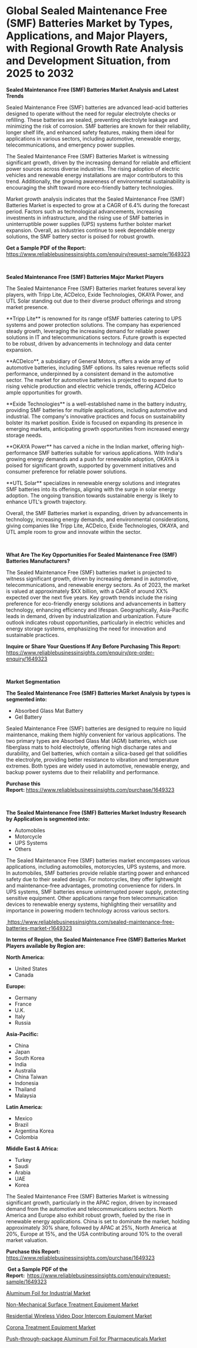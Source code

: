 <p><h1>Global Sealed Maintenance Free (SMF) Batteries Market by Types, Applications, and Major Players, with Regional Growth Rate Analysis and Development Situation, from 2025 to 2032</h1></p><p><strong>Sealed Maintenance Free (SMF) Batteries Market Analysis and Latest Trends</strong></p>
<p><p>Sealed Maintenance Free (SMF) batteries are advanced lead-acid batteries designed to operate without the need for regular electrolyte checks or refilling. These batteries are sealed, preventing electrolyte leakage and minimizing the risk of corrosion. SMF batteries are known for their reliability, longer shelf life, and enhanced safety features, making them ideal for applications in various sectors, including automotive, renewable energy, telecommunications, and emergency power supplies.</p><p>The Sealed Maintenance Free (SMF) Batteries Market is witnessing significant growth, driven by the increasing demand for reliable and efficient power sources across diverse industries. The rising adoption of electric vehicles and renewable energy installations are major contributors to this trend. Additionally, the growing awareness of environmental sustainability is encouraging the shift toward more eco-friendly battery technologies.</p><p>Market growth analysis indicates that the Sealed Maintenance Free (SMF) Batteries Market is expected to grow at a CAGR of 6.4% during the forecast period. Factors such as technological advancements, increasing investments in infrastructure, and the rising use of SMF batteries in uninterruptible power supplies (UPS) systems further bolster market expansion. Overall, as industries continue to seek dependable energy solutions, the SMF battery sector is poised for robust growth.</p></p>
<p><strong>Get a Sample PDF of the Report:&nbsp;</strong> <a href="https://www.reliablebusinessinsights.com/enquiry/request-sample/1649323?utm_campaign=97&utm_medium=2&utm_source=Github&utm_content=ia&utm_term=26032025&utm_id=sealed-maintenance-free-smf-batteries">https://www.reliablebusinessinsights.com/enquiry/request-sample/1649323</a></p>
<p>&nbsp;</p>
<p><strong>Sealed Maintenance Free (SMF) Batteries Major Market Players</strong></p>
<p><p>The Sealed Maintenance Free (SMF) Batteries market features several key players, with Tripp Lite, ACDelco, Exide Technologies, OKAYA Power, and UTL Solar standing out due to their diverse product offerings and strong market presence.</p><p>**Tripp Lite** is renowned for its range ofSMF batteries catering to UPS systems and power protection solutions. The company has experienced steady growth, leveraging the increasing demand for reliable power solutions in IT and telecommunications sectors. Future growth is expected to be robust, driven by advancements in technology and data center expansion.</p><p>**ACDelco**, a subsidiary of General Motors, offers a wide array of automotive batteries, including SMF options. Its sales revenue reflects solid performance, underpinned by a consistent demand in the automotive sector. The market for automotive batteries is projected to expand due to rising vehicle production and electric vehicle trends, offering ACDelco ample opportunities for growth.</p><p>**Exide Technologies** is a well-established name in the battery industry, providing SMF batteries for multiple applications, including automotive and industrial. The company's innovative practices and focus on sustainability bolster its market position. Exide is focused on expanding its presence in emerging markets, anticipating growth opportunities from increased energy storage needs.</p><p>**OKAYA Power** has carved a niche in the Indian market, offering high-performance SMF batteries suitable for various applications. With India's growing energy demands and a push for renewable adoption, OKAYA is poised for significant growth, supported by government initiatives and consumer preference for reliable power solutions.</p><p>**UTL Solar** specializes in renewable energy solutions and integrates SMF batteries into its offerings, aligning with the surge in solar energy adoption. The ongoing transition towards sustainable energy is likely to enhance UTL's growth trajectory.</p><p>Overall, the SMF Batteries market is expanding, driven by advancements in technology, increasing energy demands, and environmental considerations, giving companies like Tripp Lite, ACDelco, Exide Technologies, OKAYA, and UTL ample room to grow and innovate within the sector.</p></p>
<p>&nbsp;</p>
<p><strong>What Are The Key Opportunities For Sealed Maintenance Free (SMF) Batteries Manufacturers?</strong></p>
<p><p>The Sealed Maintenance Free (SMF) batteries market is projected to witness significant growth, driven by increasing demand in automotive, telecommunications, and renewable energy sectors. As of 2023, the market is valued at approximately $XX billion, with a CAGR of around XX% expected over the next five years. Key growth trends include the rising preference for eco-friendly energy solutions and advancements in battery technology, enhancing efficiency and lifespan. Geographically, Asia-Pacific leads in demand, driven by industrialization and urbanization. Future outlook indicates robust opportunities, particularly in electric vehicles and energy storage systems, emphasizing the need for innovation and sustainable practices.</p></p>
<p><strong>Inquire or Share Your Questions If Any Before Purchasing This Report:</strong> <a href="https://www.reliablebusinessinsights.com/enquiry/pre-order-enquiry/1649323?utm_campaign=97&utm_medium=2&utm_source=Github&utm_content=ia&utm_term=26032025&utm_id=sealed-maintenance-free-smf-batteries">https://www.reliablebusinessinsights.com/enquiry/pre-order-enquiry/1649323</a></p>
<p>&nbsp;</p>
<p><strong>Market Segmentation</strong></p>
<p><strong>The Sealed Maintenance Free (SMF) Batteries Market Analysis by types is segmented into:</strong></p>
<p><ul><li>Absorbed Glass Mat Battery</li><li>Gel Battery</li></ul></p>
<p><p>Sealed Maintenance Free (SMF) batteries are designed to require no liquid maintenance, making them highly convenient for various applications. The two primary types are Absorbed Glass Mat (AGM) batteries, which use fiberglass mats to hold electrolyte, offering high discharge rates and durability, and Gel batteries, which contain a silica-based gel that solidifies the electrolyte, providing better resistance to vibration and temperature extremes. Both types are widely used in automotive, renewable energy, and backup power systems due to their reliability and performance.</p></p>
<p><strong>Purchase this Report:&nbsp;</strong><a href="https://www.reliablebusinessinsights.com/purchase/1649323?utm_campaign=97&utm_medium=2&utm_source=Github&utm_content=ia&utm_term=26032025&utm_id=sealed-maintenance-free-smf-batteries">https://www.reliablebusinessinsights.com/purchase/1649323</a></p>
<p>&nbsp;</p>
<p><strong>The Sealed Maintenance Free (SMF) Batteries Market Industry Research by Application is segmented into:</strong></p>
<p><ul><li>Automobiles</li><li>Motorcycle</li><li>UPS Systems</li><li>Others</li></ul></p>
<p><p>The Sealed Maintenance Free (SMF) batteries market encompasses various applications, including automobiles, motorcycles, UPS systems, and more. In automobiles, SMF batteries provide reliable starting power and enhanced safety due to their sealed design. For motorcycles, they offer lightweight and maintenance-free advantages, promoting convenience for riders. In UPS systems, SMF batteries ensure uninterrupted power supply, protecting sensitive equipment. Other applications range from telecommunication devices to renewable energy systems, highlighting their versatility and importance in powering modern technology across various sectors.</p></p>
<p><a href="https://www.reliablebusinessinsights.com/sealed-maintenance-free-batteries-market-r1649323?utm_campaign=97&utm_medium=2&utm_source=Github&utm_content=ia&utm_term=26032025&utm_id=sealed-maintenance-free-smf-batteries">&nbsp;https://www.reliablebusinessinsights.com/sealed-maintenance-free-batteries-market-r1649323</a></p>
<p><strong>In terms of Region, the Sealed Maintenance Free (SMF) Batteries Market Players available by Region are:</strong></p>
<p>
    <p> <strong> North America: </strong>
        <ul>
            <li>United States</li>
            <li>Canada</li>
        </ul>
        </p> 
    <p> <strong> Europe: </strong>
        <ul>
            <li>Germany</li>
            <li>France</li>
            <li>U.K.</li>
            <li>Italy</li>
            <li>Russia</li>
        </ul>
        </p> 
    <p> <strong> Asia-Pacific: </strong>
        <ul>
            <li>China</li>
            <li>Japan</li>
            <li>South Korea</li>
            <li>India</li>
            <li>Australia</li>
            <li>China Taiwan</li>
            <li>Indonesia</li>
            <li>Thailand</li>
            <li>Malaysia</li>
        </ul>
        </p> 
    <p> <strong> Latin America: </strong>
        <ul>
            <li>Mexico</li>
            <li>Brazil</li>
            <li>Argentina Korea</li>
            <li>Colombia</li>
        </ul>
        </p> 
    <p> <strong> Middle East & Africa: </strong>
        <ul>
            <li>Turkey</li>
            <li>Saudi</li>
            <li>Arabia</li>
            <li>UAE</li>
            <li>Korea</li>
        </ul>
    </p>
    </p>
<p><p>The Sealed Maintenance Free (SMF) Batteries Market is witnessing significant growth, particularly in the APAC region, driven by increased demand from the automotive and telecommunications sectors. North America and Europe also exhibit robust growth, fueled by the rise in renewable energy applications. China is set to dominate the market, holding approximately 30% share, followed by APAC at 25%, North America at 20%, Europe at 15%, and the USA contributing around 10% to the overall market valuation.</p></p>
<p><strong>Purchase this Report: </strong><a href="https://www.reliablebusinessinsights.com/purchase/1649323?utm_campaign=97&utm_medium=2&utm_source=Github&utm_content=ia&utm_term=26032025&utm_id=sealed-maintenance-free-smf-batteries">https://www.reliablebusinessinsights.com/purchase/1649323</a></p>
<p>&nbsp;<strong>Get a Sample PDF of the Report:&nbsp;&nbsp;</strong><a href="https://www.reliablebusinessinsights.com/enquiry/request-sample/1649323?utm_campaign=97&utm_medium=2&utm_source=Github&utm_content=ia&utm_term=26032025&utm_id=sealed-maintenance-free-smf-batteries">https://www.reliablebusinessinsights.com/enquiry/request-sample/1649323</a></p>
<p><strong></strong></p>
<p><p><a href="https://github.com/bartzthateis/Market-Research-Report-List-1/blob/main/aluminum-foil-for-industrial-market.md?utm_campaign=97&utm_medium=2&utm_source=Github&utm_content=ia&utm_term=26032025&utm_id=sealed-maintenance-free-smf-batteries">Aluminum Foil for Industrial Market</a></p><p><a href="https://github.com/taffouasaoka/Market-Research-Report-List-1/blob/main/non-mechanical-surface-treatment-equipment-market.md?utm_campaign=97&utm_medium=2&utm_source=Github&utm_content=ia&utm_term=26032025&utm_id=sealed-maintenance-free-smf-batteries">Non-Mechanical Surface Treatment Equipment Market</a></p><p><a href="https://github.com/kuciakkukalo/Market-Research-Report-List-1/blob/main/residential-wireless-video-door-intercom-equipment-market.md?utm_campaign=97&utm_medium=2&utm_source=Github&utm_content=ia&utm_term=26032025&utm_id=sealed-maintenance-free-smf-batteries">Residential Wireless Video Door Intercom Equipment Market</a></p><p><a href="https://github.com/danitkeavyx7/Market-Research-Report-List-1/blob/main/corona-treatment-equipment-market.md?utm_campaign=97&utm_medium=2&utm_source=Github&utm_content=ia&utm_term=26032025&utm_id=sealed-maintenance-free-smf-batteries">Corona Treatment Equipment Market</a></p><p><a href="https://github.com/moorsdorak31/Market-Research-Report-List-1/blob/main/push-through-package-aluminum-foil-for-pharmaceuticals-market.md?utm_campaign=97&utm_medium=2&utm_source=Github&utm_content=ia&utm_term=26032025&utm_id=sealed-maintenance-free-smf-batteries">Push-through-package Aluminum Foil for Pharmaceuticals Market</a></p></p>